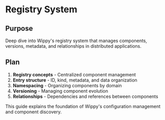# Registry System

<!--
TOC: Core Concepts > Configuration & Registry > Registry System
Audience: All users
Duration: 15 minutes
Prerequisites: Basic configuration understanding
-->

## Purpose

Deep dive into Wippy's registry system that manages components, versions, metadata, and relationships in distributed applications.

## Plan

1. **Registry concepts** - Centralized component management
2. **Entry structure** - ID, kind, metadata, and data organization
3. **Namespacing** - Organizing components by domain
4. **Versioning** - Managing component evolution
5. **Relationships** - Dependencies and references between components

This guide explains the foundation of Wippy's configuration management and component discovery.

<!--
Implementation will cover:
- Registry entry anatomy and best practices
- Namespace design patterns
- Version management and compatibility
- Component dependency resolution
- Registry queries and discovery mechanisms
- Metadata usage for component organization
-->
